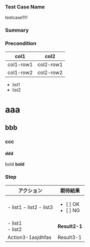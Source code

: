 ### Test Case Name
testcase1!!!

### Summary

### Precondition
| col1 | col2 |
|---|---|
| col1-row1 | col2-row1 |
| col1-row2 | col2-row2 |

* list1
* list2

# aaa
## bbb
### ccc
#### ddd

bold
**bold**


### Step
| アクション | 期待結果 |
|---|---|
| - list1 - list2 - list3 | <ul><li>[ ] OK<li> [ ] NG</ul> |
| - list1<br > - list2 | **Result2-1** |
| Action3-1asjdhfas | Result3-1 |

